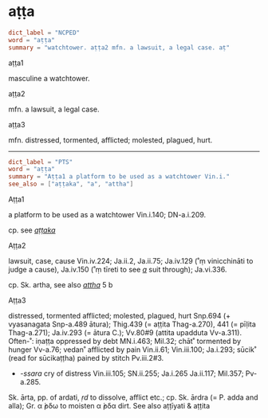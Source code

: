 # aṭṭa

``` toml
dict_label = "NCPED"
word = "aṭṭa"
summary = "watchtower. aṭṭa2 mfn. a lawsuit, a legal case. aṭ"
```

aṭṭa1

masculine a watchtower.

aṭṭa2

mfn. a lawsuit, a legal case.

aṭṭa3

mfn. distressed, tormented, afflicted; molested, plagued, hurt.

--------------------

``` toml
dict_label = "PTS"
word = "aṭṭa"
summary = "Aṭṭa1 a platform to be used as a watchtower Vin.i."
see_also = ["aṭṭaka", "a", "attha"]
```

Aṭṭa1

a platform to be used as a watchtower Vin.i.140; DN\-a.i.209.

cp. see *[aṭṭaka](aṭṭaka.md)*

Aṭṭa2

lawsuit, case, cause Vin.iv.224; Ja.ii.2, Ja.ii.75; Ja.iv.129 (˚ṃ vinicchināti to judge a cause), Ja.iv.150 (˚ṃ tīreti to see *[a](a.md)* suit through); Ja.vi.336.

cp. Sk. artha, see also *[attha](attha.md)* 5 b

Aṭṭa3

distressed, tormented afflicted; molested, plagued, hurt Snp.694 (\+ vyasanagata Snp\-a.489 ātura); Thig.439 (= aṭṭita Thag\-a.270), 441 (= pīḷita Thag\-a.271); Ja.iv.293 (= ātura C.); Vv.80#9 (attita upadduta Vv\-a.311). Often\-˚: iṇaṭṭa oppressed by debt MN.i.463; Mil.32; chāt˚ tormented by hunger Vv\-a.76; vedan˚ afflicted by pain Vin.ii.61; Vin.iii.100; Ja.i.293; sūcik˚ (read for sūcikaṭṭha) pained by stitch Pv.iii.2#3.

* *\-ssara* cry of distress Vin.iii.105; SN.ii.255; Ja.i.265 Ja.ii.117; Mil.357; Pv\-a.285.

Sk. ārta, pp. of ardati, *ṛd* to dissolve, afflict etc.; cp. Sk. ārdra (= P. adda and alla); Gr. α ̓́ρδω to moisten α ̓́ρδα dirt. See also aṭṭīyati & aṭṭita

